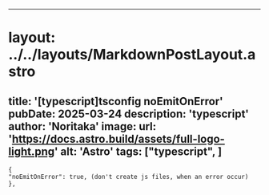 
---
# layout: ../../layouts/MarkdownPostLayout.astro
title: '[typescript]tsconfig noEmitOnError'
pubDate: 2025-03-24
description: 'typescript'
author: 'Noritaka'
image:
    url: 'https://docs.astro.build/assets/full-logo-light.png'
    alt: 'Astro'
tags: ["typescript", ]
---



```
{
"noEmitOnError": true, (don't create js files, when an error occur)
},
```

